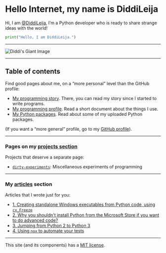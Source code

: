 # Hello Internet, my name is DiddiLeija

Hi, I am [@DiddiLeija](https://github.com/DiddiLeija), I’m a Python developer who is ready to
share strange ideas with the world!

```python
print("Hello, I am DiddiLeija.")
```

----

![Diddi's Giant Image](https://diddileija.github.io/Diddi3.png)

----

## Table of contents

Find good pages about me, on a “more personal” level than the GitHub profile:

- [My programming story](http://diddileija.github.io/my_story). There, you can read my story since I started to write programs.
- [My programming profile](http://diddileija.github.io/profile). Read a short document about the things I use.
- [My Python packages](http://diddileija.github.io/py_packages). Read about some of my uploaded Python packages.

(If you want a “more general” profile, go to my [GitHub profile](http://github.com/DiddiLeija)).

----

### Pages on my [projects section](http://diddileija.github.io/projects/)

Projects that deserve a separate page:

- [`dirty-experiments`](http://diddileija.github.io/projects/dirty_experiments): Miscellaneous experiments of programming

----

### My [articles](http://diddileija.github.io/articles/) section

Articles that I wrote just for you:

- [1. Creating standalone Windows executables from Python code, using `cx_Freeze`](http://diddileija.github.io/articles/article-01)
- [2. Why you shouldn't install Python from the Microsoft Store if you want to do advanced code?](http://diddileija.github.io/articles/article-02)
- [3. Jumping from Python 2 to Python 3](http://diddileija.github.io/articles/article-03)
- [4. Using `nox` to automate your tests](http://diddileija.github.io/articles/article-04)

----

This site (and its components) has a [MIT license](http://diddileija.github.io/license).
